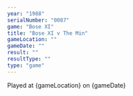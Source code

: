 ```yaml
---
year: "1988"
serialNumber: "0087" 
game: "Bose XI"
title: "Bose XI v The Min"
gameLocation: ""
gameDate: ""
result: ""
resultType: ""
type: "game"
---
```


Played at {gameLocation} on {gameDate} 